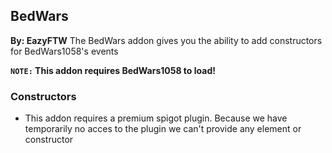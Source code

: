 ## BedWars
**By: EazyFTW**
The BedWars addon gives you the ability to add constructors for BedWars1058's events
<br>

**`NOTE:` This addon requires BedWars1058 to load!**
<br>

### Constructors
* This addon requires a premium spigot plugin. Because we have temporarily no acces to the plugin we can't provide any element or constructor
